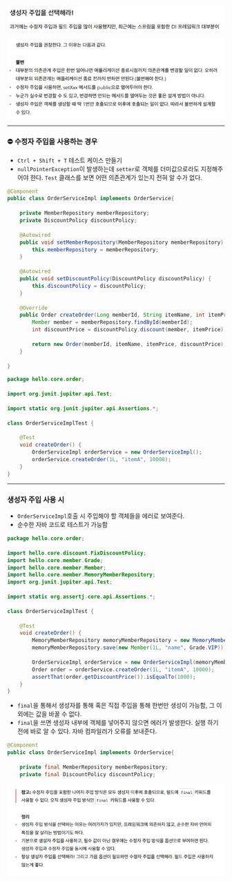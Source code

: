 ![image-20230305224103980](assets/image-20230305224103980.png)

![image-20230305224112976](assets/image-20230305224112976.png)



---

### ⛔ 수정자 주입을 사용하는 경우

- `Ctrl + Shift + T` 테스트 케이스 만들기
- `nullPointerException`이 발생하는데 `setter`로 객체를 더미값으로라도 지정해주어야 한다. `Test` 클래스를 보면 어떤 의존관계가 있는지 전혀 알 수가 없다.

```java
@Component
public class OrderServiceImpl implements OrderService{

    private MemberRepository memberRepository;
    private DiscountPolicy discountPolicy;

    @Autowired
    public void setMemberRepository(MemberRepository memberRepository) {
        this.memberRepository = memberRepository;
    }

    @Autowired
    public void setDiscountPolicy(DiscountPolicy discountPolicy) {
        this.discountPolicy = discountPolicy;
    }

    @Override
    public Order createOrder(Long memberId, String itemName, int itemPrice) {
        Member member = memberRepository.findById(memberId);
        int discountPrice = discountPolicy.discount(member, itemPrice);

        return new Order(memberId, itemName, itemPrice, discountPrice);
    }

}
```



```java
package hello.core.order;

import org.junit.jupiter.api.Test;

import static org.junit.jupiter.api.Assertions.*;

class OrderServiceImplTest {

    @Test
    void createOrder() {
        OrderServiceImpl orderService = new OrderServiceImpl();
        orderService.createOrder(1L, "itemA", 10000);
    }
}
```

---

### 생성자 주입 사용 시

- `OrderServiceImpl`호출 시 주입해야 할 객체들을 에러로 보여준다.
- 순수한 자바 코드로 테스트가 가능함

```java
package hello.core.order;

import hello.core.discount.FixDiscountPolicy;
import hello.core.member.Grade;
import hello.core.member.Member;
import hello.core.member.MemoryMemberRepository;
import org.junit.jupiter.api.Test;

import static org.assertj.core.api.Assertions.*;

class OrderServiceImplTest {

    @Test
    void createOrder() {
        MemoryMemberRepository memoryMemberRepository = new MemoryMemberRepository();
        memoryMemberRepository.save(new Member(1L, "name", Grade.VIP));

        OrderServiceImpl orderService = new OrderServiceImpl(memoryMemberRepository, new FixDiscountPolicy());
        Order order = orderService.createOrder(1L, "itemA", 10000);
        assertThat(order.getDiscountPrice()).isEqualTo(1000);
    }
}
```

- `final`을 통해서 생성자를 통해 혹은 직접 주입을 통해 한번만 생성이 가능함, 그 이외에는 값을 바꿀 수 없다.
- `final`을 쓰면 생성자 내부에 객체를 넣어주지 않으면 에러가 발생한다. 실행 하기 전에 바로 알 수 있다. 자바 컴파일러가 오류를 보내준다.

```java
@Component
public class OrderServiceImpl implements OrderService{

    private final MemberRepository memberRepository;
    private final DiscountPolicy discountPolicy;

```

![image-20230307155014681](assets/image-20230307155014681.png)
